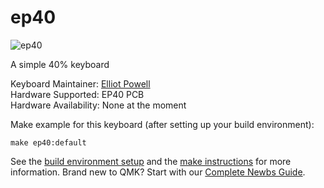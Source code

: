# ep40

![ep40](https://i.imgur.com/Jl7w6I9.jpg)

A simple 40% keyboard

Keyboard Maintainer: [Elliot Powell](https://reddit.com/u/e11i0t23)  
Hardware Supported: EP40 PCB  
Hardware Availability: None at the moment

Make example for this keyboard (after setting up your build environment):

    make ep40:default

See the [build environment setup](https://docs.qmk.fm/#/getting_started_build_tools) and the [make instructions](https://docs.qmk.fm/#/getting_started_make_guide) for more information. Brand new to QMK? Start with our [Complete Newbs Guide](https://docs.qmk.fm/#/newbs).
